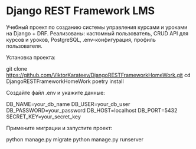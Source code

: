 # Django REST Framework LMS

Учебный проект по созданию системы управления курсами и уроками на Django + DRF. Реализованы: кастомный пользователь, CRUD API для курсов и уроков, PostgreSQL, .env-конфигурация, профиль пользователя.

Установка проекта:

git clone https://github.com/ViktorKarateev/DjangoRESTFrameworkHomeWork.git
cd DjangoRESTFrameworkHomeWork
poetry install

Создайте файл .env и укажите данные:

DB_NAME=your_db_name
DB_USER=your_db_user
DB_PASSWORD=your_password
DB_HOST=localhost
DB_PORT=5432
SECRET_KEY=your_secret_key

Примените миграции и запустите проект:

python manage.py migrate
python manage.py runserver